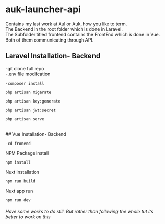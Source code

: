 # auk-launcher-api

Contains my last work at Aul or Auk, how you like to term. <br/>
The Backend in the root folder which is done in Laravel. <br/>
The Subfolder titled frontend contains the FrontEnd which is done in Vue. <br/>
Both of them communicating through API.<br/>

## Laravel Installation- Backend

-git clone full repo<br/>
-.env file modifcation<br/>
```
-composer install
```

```
php artisan migarate
```

```
php artisan key:generate
```

```
php artisan jwt:secret
```

```
php artisan serve
```
<br/>
## Vue Installation- Backend

```
-cd fronend
```
NPM Package install

```
npm install
```

Nuxt installation

```
npm run build
```

Nuxt app run

```
npm run dev
```

###### Have some works to do still. But rather than following the whole tut its better to work on this <br/>
